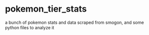 # pokemon_tier_stats
a bunch of pokemon stats and data scraped from smogon, and some python files to analyze it
